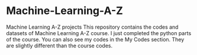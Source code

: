 # Machine-Learning-A-Z
Machine Learning A-Z projects
This repository contains the codes and datasets of Machine Learning A-Z course. I just completed the python parts of the course. You can also see my codes in the My Codes section.
They are slightly different than the course codes.
